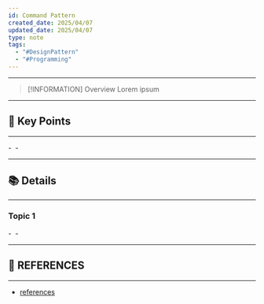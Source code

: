 ```yaml
---
id: Command Pattern
created_date: 2025/04/07
updated_date: 2025/04/07
type: note
tags:
  - "#DesignPattern"
  - "#Programming"
---
```

---
> [!INFORMATION] Overview
> Lorem ipsum

---
## 📌 Key Points
---

- 
- 

---
## 📚 Details
---
### Topic 1
- 
- 

---
## 🔗 REFERENCES
---

- [references]()